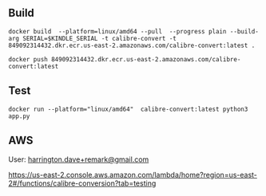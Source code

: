 ## Build

```
docker build  --platform=linux/amd64 --pull  --progress plain --build-arg SERIAL=$KINDLE_SERIAL -t calibre-convert -t 849092314432.dkr.ecr.us-east-2.amazonaws.com/calibre-convert:latest .
```

```
docker push 849092314432.dkr.ecr.us-east-2.amazonaws.com/calibre-convert:latest
```

## Test
```
docker run --platform="linux/amd64"  calibre-convert:latest python3 app.py
```

## AWS
User: harrington.dave+remark@gmail.com

https://us-east-2.console.aws.amazon.com/lambda/home?region=us-east-2#/functions/calibre-conversion?tab=testing
